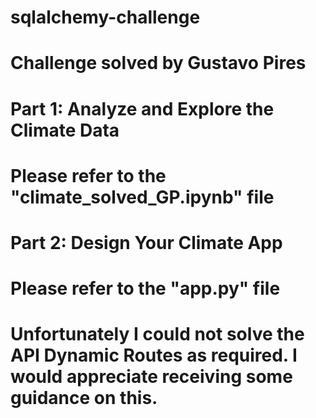 # sqlalchemy-challenge

# Challenge solved by Gustavo Pires

# Part 1: Analyze and Explore the Climate Data

# Please refer to the "climate_solved_GP.ipynb" file

# Part 2: Design Your Climate App

# Please refer to the "app.py" file

# Unfortunately I could not solve the API Dynamic Routes as required. I would appreciate receiving some guidance on this. 



